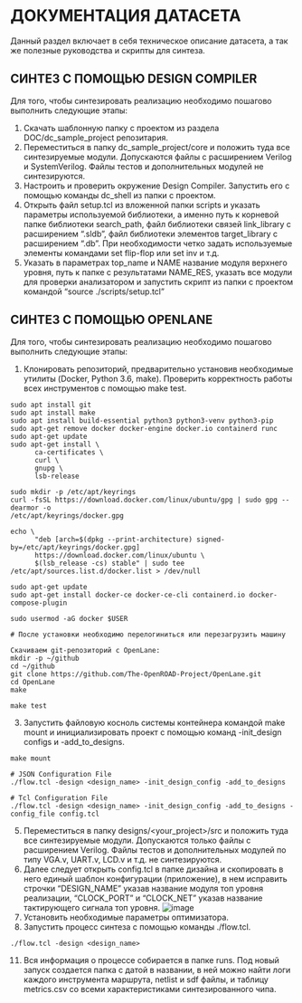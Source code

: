 # ДОКУМЕНТАЦИЯ ДАТАСЕТА
Данный раздел включает в себя техническое описание датасета, а так же полезные руководства и скрипты для синтеза.

## СИНТЕЗ С ПОМОЩЬЮ DESIGN COMPILER
Для того, чтобы синтезировать реализацию необходимо пошагово выполнить следующие этапы:
1.	Скачать шаблонную папку с проектом из раздела DOC/dc_sample_project репозитария.
2.	Переместиться в папку dc_sample_project/core и положить туда все синтезируемые модули. Допускаются файлы с расширением Verilog и SystemVerilog. Файлы тестов и дополнительных модулей не синтезируются.
3.	Настроить и проверить окружение Design Compiler. Запустить его с помощью команды dc_shell из папки с проектом.
4.	Открыть файл setup.tcl из вложенной папки scripts и указать параметры используемой библиотеки, а именно путь к корневой папке библиотеки search_path, файл библиотеки связей link_library с расширением “.sldb”, файл библиотеки элементов target_library с расширением “.db”. При необходимости четко задать используемые элементы командами set flip-flop или set inv и т.д.
5.	Указать в параметрах top_name и NAME название модуля верхнего уровня, путь к папке с результатами NAME_RES, указать все модули для проверки анализатором и запустить скрипт из папки с проектом командой “source ./scripts/setup.tcl”

## СИНТЕЗ С ПОМОЩЬЮ OPENLANE 
Для того, чтобы синтезировать реализацию необходимо пошагово выполнить следующие этапы:
1.	Клонировать репозиторий, предварительно установив необходимые утилиты (Docker, Python 3.6, make). Проверить корректность работы всех инструментов с помощью make test. 
```
sudo apt install git
sudo apt install make
sudo apt install build-essential python3 python3-venv python3-pip 
sudo apt-get remove docker docker-engine docker.io containerd runc
sudo apt-get update
sudo apt-get install \
      ca-certificates \
      curl \
      gnupg \
      lsb-release
      
sudo mkdir -p /etc/apt/keyrings
curl -fsSL https://download.docker.com/linux/ubuntu/gpg | sudo gpg --dearmor -o
/etc/apt/keyrings/docker.gpg

echo \
      "deb [arch=$(dpkg --print-architecture) signed-by=/etc/apt/keyrings/docker.gpg]
      https://download.docker.com/linux/ubuntu \
      $(lsb_release -cs) stable" | sudo tee /etc/apt/sources.list.d/docker.list > /dev/null
      
sudo apt-get update
sudo apt-get install docker-ce docker-ce-cli containerd.io docker-compose-plugin

sudo usermod -aG docker $USER

# После установки необходимо перелогиниться или перезагрузить машину

Скачиваем git-репозиторий с OpenLane:
mkdir -p ~/github
cd ~/github
git clone https://github.com/The-OpenROAD-Project/OpenLane.git
cd OpenLane
make

make test
```
3.	Запустить файловую косноль системы контейнера командой make mount и инициализировать проект с помощью команд -init_design configs и -add_to_designs.
```
make mount

# JSON Configuration File
./flow.tcl -design <design_name> -init_design_config -add_to_designs

# Tcl Configuration File
./flow.tcl -design <design_name> -init_design_config -add_to_designs -config_file config.tcl
```
5.	Переместиться в папку designs/<your_project>/src и положить туда все синтезируемые модули. Допускаются только файлы с расширением Verilog. Файлы тестов и дополнительных модулей по типу VGA.v, UART.v, LCD.v и т.д. не синтезируются.
6.	Далее следует открыть config.tcl в папке дизайна и скопировать в него единый шаблон конфигурации (приложение), в нем исправить строчки “DESIGN_NAME” указав название модуля топ уровня реализации, “CLOCK_PORT” и “CLOCK_NET” указав название тактирующего сигнала топ уровня. 
![image](https://github.com/Rozenroze/DATASET_RISCV/assets/131447538/383a92c6-8ed7-4c13-afb0-df8066c9de60)
8.	Установить необходимые параметры оптимизатора. 
9.	Запустить процесс синтеза с помощью команды ./flow.tcl.
```
./flow.tcl -design <design_name>
```
11.	Вся информация о процессе собирается в папке runs. Под новый запуск создается папка с датой в названии, в ней можно найти логи каждого инструмента маршрута, netlist и sdf файлы, и таблицу metrics.csv со всеми характеристиками синтезированного чипа.

